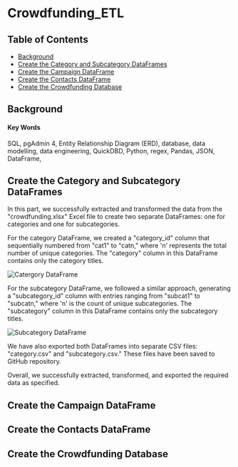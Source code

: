 # Crowdfunding_ETL

## Table of Contents
* [Background](https://github.com/dspataru/Crowdfunding_ETL/blob/main/README.md#background)
* [Create the Category and Subcategory DataFrames](https://github.com/dspataru/Crowdfunding_ETL/blob/main/README.md#create-the-category-and-subcategory-dataframes)
* [Create the Campaign DataFrame](https://github.com/dspataru/Crowdfunding_ETL/blob/main/README.md#create-the-campaign-dataframe)
* [Create the Contacts DataFrame](https://github.com/dspataru/Crowdfunding_ETL/blob/main/README.md#create-the-contacts-dataframe)
* [Create the Crowdfunding Database](https://github.com/dspataru/Crowdfunding_ETL/blob/main/README.md#create-the-crowdfunding-database)

## Background

#### Key Words
SQL, pgAdmin 4, Entity Relationship Diagram (ERD), database, data modelling, data engineering, QuickDBD, Python, regex, Pandas, JSON, DataFrame, 

## Create the Category and Subcategory DataFrames
In this part, we successfully extracted and transformed the data from the "crowdfunding.xlsx" Excel file to create two separate DataFrames: one for categories and one for subcategories.

For the category DataFrame, we created a "category_id" column that sequentially numbered from "cat1" to "catn," where 'n' represents the total number of unique categories. The "category" column in this DataFrame contains only the category titles.

![Catergory DataFrame](https://github.com/dspataru/Crowdfunding_ETL/assets/135666038/49681790-80cc-4749-a7ba-dd58c3e77cfc)

For the subcategory DataFrame, we followed a similar approach, generating a "subcategory_id" column with entries ranging from "subcat1" to "subcatn," where 'n' is the count of unique subcategories. The "subcategory" column in this DataFrame contains only the subcategory titles.

![Subcategory DataFrame](https://github.com/dspataru/Crowdfunding_ETL/assets/135666038/b3b472fb-78a3-4652-8ff1-dfdbc0fc0819)

We have also exported both DataFrames into separate CSV files: "category.csv" and "subcategory.csv." These files have been saved to GitHub repository.

Overall, we successfully extracted, transformed, and exported the required data as specified.


## Create the Campaign DataFrame


## Create the Contacts DataFrame


## Create the Crowdfunding Database

